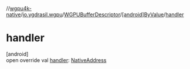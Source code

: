 //[wgpu4k-native](../../../../index.md)/[io.ygdrasil.wgpu](../../index.md)/[WGPUBufferDescriptor](../index.md)/[[android]ByValue](index.md)/[handler](handler.md)

# handler

[android]\
open override val [handler](handler.md): [NativeAddress](../../../ffi/-native-address/index.md)